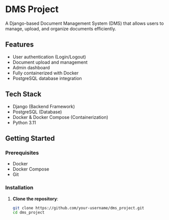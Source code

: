 # DMS Project

A Django-based Document Management System (DMS) that allows users to manage, upload, and organize documents efficiently.

## Features

- User authentication (Login/Logout)
- Document upload and management
- Admin dashboard
- Fully containerized with Docker
- PostgreSQL database integration

## Tech Stack

- Django (Backend Framework)
- PostgreSQL (Database)
- Docker & Docker Compose (Containerization)
- Python 3.11

## Getting Started

### Prerequisites

- Docker
- Docker Compose
- Git

### Installation

1. **Clone the repository**:
   ```bash
   git clone https://github.com/your-username/dms_project.git
   cd dms_project
